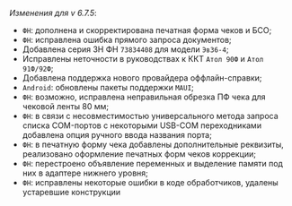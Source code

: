 _Изменения для v 6.7.5_:
- `ФН`: дополнена и скорректирована печатная форма чеков и БСО;
- `ФН`: исправлена ошибка прямого запроса документов;
- Добавлена серия ЗН ФН `73834408` для модели `Эв36-4`;
- Исправлены неточности в руководствах к ККТ `Атол 90Ф` и `Атол 91Ф/92Ф`;
- Добавлена поддержка нового провайдера оффлайн-справки;
- `Android`: обновлены пакеты поддержки `MAUI`;
- `ФН`: возможно, исправлена неправильная обрезка ПФ чека для чековой ленты 80 мм;
- `ФН`: в связи с несовместимостью универсального метода запроса списка COM-портов с некоторыми USB-COM переходниками добавлена опция ручного ввода названия порта;
- `ФН`: в печатную форму чека добавлены дополнительные реквизиты, реализовано оформление печатных форм чеков коррекции;
- `ФН`: перестроено объявление переменных и выделение памяти под них в адаптере нижнего уровня;
- `ФН`: исправлены некоторые ошибки в коде обработчиков, удалены устаревшие конструкции
